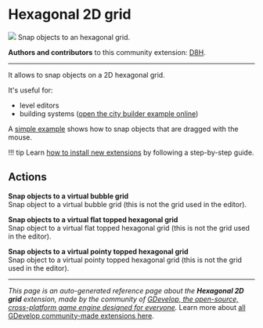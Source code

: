 # Hexagonal 2D grid

<img src="https://resources.gdevelop-app.com/assets/Icons/hexagon-multiple-outline.svg" class="extension-icon"></img>
Snap objects to an hexagonal grid.

**Authors and contributors** to this community extension: [D8H](https://gd.games/D8H).

---

It allows to snap objects on a 2D hexagonal grid.

It's useful for:

- level editors
- building systems ([open the city builder example online](https://editor.gdevelop.io/?project=example://city-builder))

A [simple example](https://editor.gdevelop.io/?project=example://snap-object-to-grid) shows how to snap objects that are dragged with the mouse.

!!! tip
    Learn [how to install new extensions](/gdevelop5/extensions/search) by following a step-by-step guide.

## Actions

**Snap objects to a virtual bubble grid**  
Snap object to a virtual bubble grid (this is not the grid used in the editor).

**Snap objects to a virtual flat topped hexagonal grid**  
Snap object to a virtual flat topped hexagonal grid (this is not the grid used in the editor).

**Snap objects to a virtual pointy topped hexagonal grid**  
Snap object to a virtual pointy topped hexagonal grid (this is not the grid used in the editor).




---

*This page is an auto-generated reference page about the **Hexagonal 2D grid** extension, made by the community of [GDevelop, the open-source, cross-platform game engine designed for everyone](https://gdevelop.io/).* Learn more about [all GDevelop community-made extensions here](/gdevelop5/extensions).